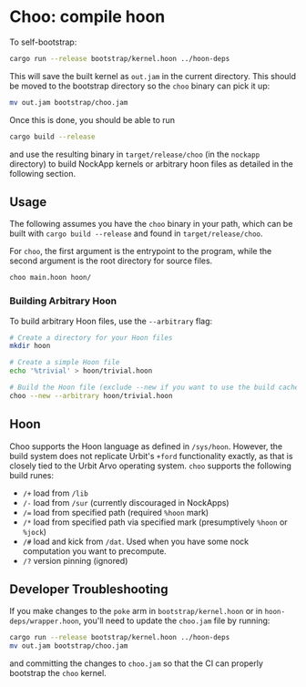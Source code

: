 # Choo: compile hoon

To self-bootstrap:

```bash
cargo run --release bootstrap/kernel.hoon ../hoon-deps
```

This will save the built kernel as `out.jam` in the current directory. This should be moved to the bootstrap directory so the `choo` binary can pick it up:

```bash
mv out.jam bootstrap/choo.jam
```

Once this is done, you should be able to run

``` bash
cargo build --release
```

and use the resulting binary in `target/release/choo` (in the `nockapp` directory) to build NockApp kernels or arbitrary hoon files as detailed in the following section.

## Usage

The following assumes you have the `choo` binary in your path, which can be built with `cargo build --release` and found in `target/release/choo`.

For `choo`, the first argument is the entrypoint to the program, while the second argument is the root directory for source files.

```bash
choo main.hoon hoon/
```

### Building Arbitrary Hoon

To build arbitrary Hoon files, use the `--arbitrary` flag:

```bash
# Create a directory for your Hoon files
mkdir hoon

# Create a simple Hoon file
echo '%trivial' > hoon/trivial.hoon

# Build the Hoon file (exclude --new if you want to use the build cache)
choo --new --arbitrary hoon/trivial.hoon
```

## Hoon

Choo supports the Hoon language as defined in `/sys/hoon`.  However, the build system does not replicate Urbit's `+ford`
functionality exactly, as that is closely tied to the Urbit Arvo operating system.  `choo` supports the following build
runes:

- `/+` load from `/lib`
- `/-` load from `/sur` (currently discouraged in NockApps)
- `/=` load from specified path (required `%hoon` mark)
- `/*` load from specified path via specified mark (presumptively `%hoon` or `%jock`)
- `/#` load and kick from `/dat`. Used when you have some nock computation you want to precompute.
- `/?` version pinning (ignored)

## Developer Troubleshooting

If you make changes to the `poke` arm in `bootstrap/kernel.hoon` or in `hoon-deps/wrapper.hoon`, you'll need to update the `choo.jam` file by running:

```bash
cargo run --release bootstrap/kernel.hoon ../hoon-deps
mv out.jam bootstrap/choo.jam
```

and committing the changes to `choo.jam` so that the CI can properly bootstrap the `choo` kernel.
